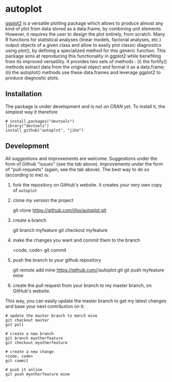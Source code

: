 # autoplot

[ggplot2](http://ggplot2.org/) is a versatile plotting package which allows to produce almost any kind of plot from data stored as a data.frame, by combining unit elements. However, it requires the user to design the plot entirely, from scratch. Many R functions for statistical analyses (linear models, factorial analyses, etc.) output objects of a given class and allow to easily plot classic diagnostics using plot(), by defining a specialized method for this generic function. This package aims at reproducing this functionality in ggplot2 while benefiting from its improved versatility. It provides two sets of methods : (i) the fortify() methods extract data from the original object and format it as a data.frame; (ii) the autoplot() methods use these data.frames and leverage ggplot2 to produce diagnostic plots.

## Installation

The package is under development and is not on CRAN yet. To install it, the simplest way it therefore

    # install.packages("devtools")
    library("devtools")
    install_github("autoplot", "jiho")
    
## Development

All suggestions and improvements are welcome. Suggestions under the form of Github "issues" (see the tab above). Improvements under the form of "pull-requests" (again, see the tab above). The best way to do so (according to me) is:

1. fork the repository on GitHub's website. It creates your very own copy of `autoplot`

2. clone *my version* the project

    git clone https://github.com/jiho/autoplot.git

3. create a branch

    git branch myfeature
    git checkout myfeature

4. make the changes you want and commit them to the branch

    <code, code>
    git commit
    
5. push the branch to *your* github repository

    git remote add mine https://github.com/<yourname>/autoplot.git
    git push myfeature mine

6. create the pull request from your branch to my master branch, on GitHub's website.

This way, you can easily update the master branch to get my latest changes and base your next contribution on it:

    # update the master branch to match mine
    git checkout master
    git pull
    
    # create a new branch
    git branch myotherfeature
    git checkout myotherfeature
    
    # create a new change
    <code, code>
    git commit
    
    # push it online
    git push myotherfeature mine

